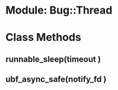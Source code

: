 # Module: Bug::Thread
    



# Class Methods
## runnable_sleep(timeout ) [](#method-c-runnable_sleep)
## ubf_async_safe(notify_fd ) [](#method-c-ubf_async_safe)

